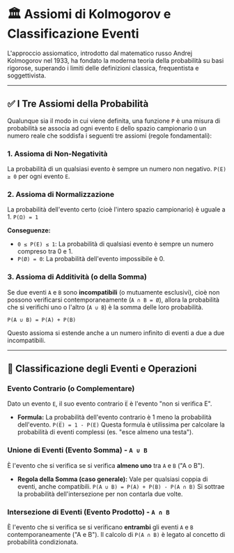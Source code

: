 # 🏛️ Assiomi di Kolmogorov e Classificazione Eventi

L'approccio assiomatico, introdotto dal matematico russo Andrej Kolmogorov nel 1933, ha fondato la moderna teoria della probabilità su basi rigorose, superando i limiti delle definizioni classica, frequentista e soggettivista.

---

## ✅ I Tre Assiomi della Probabilità

Qualunque sia il modo in cui viene definita, una funzione `P` è una misura di probabilità se associa ad ogni evento `E` dello spazio campionario `Ω` un numero reale che soddisfa i seguenti tre assiomi (regole fondamentali):

### 1. Assioma di Non-Negatività
La probabilità di un qualsiasi evento è sempre un numero non negativo.
`P(E) ≥ 0` per ogni evento `E`.

### 2. Assioma di Normalizzazione
La probabilità dell'evento certo (cioè l'intero spazio campionario) è uguale a 1.
`P(Ω) = 1`

**Conseguenze:**
*   `0 ≤ P(E) ≤ 1`: La probabilità di qualsiasi evento è sempre un numero compreso tra 0 e 1.
*   `P(Ø) = 0`: La probabilità dell'evento impossibile è 0.

### 3. Assioma di Additività (o della Somma)
Se due eventi `A` e `B` sono **incompatibili** (o mutuamente esclusivi), cioè non possono verificarsi contemporaneamente (`A ∩ B = Ø`), allora la probabilità che si verifichi uno o l'altro (`A ∪ B`) è la somma delle loro probabilità.

`P(A ∪ B) = P(A) + P(B)`

Questo assioma si estende anche a un numero infinito di eventi a due a due incompatibili.

---

## 🔗 Classificazione degli Eventi e Operazioni

### Evento Contrario (o Complementare)
Dato un evento `E`, il suo evento contrario `E̅` è l'evento "non si verifica E".
*   **Formula:** La probabilità dell'evento contrario è 1 meno la probabilità dell'evento.
    `P(E̅) = 1 - P(E)`
    Questa formula è utilissima per calcolare la probabilità di eventi complessi (es. "esce almeno una testa").

### Unione di Eventi (Evento Somma) - `A ∪ B`
È l'evento che si verifica se si verifica **almeno uno** tra `A` e `B` ("A o B").

*   **Regola della Somma (caso generale):** Vale per qualsiasi coppia di eventi, anche compatibili.
    `P(A ∪ B) = P(A) + P(B) - P(A ∩ B)`
    Si sottrae la probabilità dell'intersezione per non contarla due volte.

### Intersezione di Eventi (Evento Prodotto) - `A ∩ B`
È l'evento che si verifica se si verificano **entrambi** gli eventi `A` e `B` contemporaneamente ("A e B").
Il calcolo di `P(A ∩ B)` è legato al concetto di probabilità condizionata.
